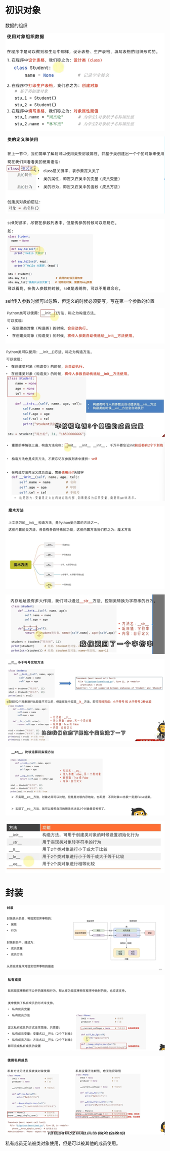 # 初识对象

数据的组织

![image-20230621234237159](.\assets\image-20230621234237159.png)

![image-20230623131143464](.\assets\image-20230623131143464.png)

![image-20230623131922515](.\assets\image-20230623131922515.png)

self传入参数时候可以忽略，但定义的时候必须要写，写在第一个参数的位置

![image-20230623134833155](.\assets\image-20230623134833155.png)

![image-20230623134927864](.\assets\image-20230623134927864.png)

![image-20230623135816326](.\assets\image-20230623135816326.png)

![image-20230623145629017](.\assets\image-20230623145629017.png)

 ![image-20230623145831806](.\assets\image-20230623145831806.png)

 ![image-20230623153605847](.\assets\image-20230623153605847.png)

![image-20230623154126854](.\assets\image-20230623154126854.png)

![image-20230623154310135](.\assets\image-20230623154310135.png)

# 封装

![image-20230623154424303](.\assets\image-20230623154424303.png)

![image-20230623154559809](.\assets\image-20230623154559809.png)

![image-20230623154654679](.\assets\image-20230623154654679.png)

私有成员无法被类对象使用，但是可以被其他的成员使用。